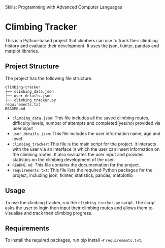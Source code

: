 
Skills: Programming with Advanced Computer Languages

# Climbing Tracker
This is a Python-based project that climbers can use to track their climbing history and evaluate their development. It uses the json, tkinter, pandas and matplot libraries.

 ## Project Structure
The project has the following file structure:

```
climbing-tracker
├── climbing_data.json
├── user_details.json
├── climbing_tracker.py
requirements.txt
README.md
```
- `climbing_data.json`: This file includes all the saved climbing routes, difficulty levels, number of attempts and completed(yes/no) provided via user input
- `user_details.json`: This file includes the user information name, age and level
- `climbing_tracker`: This file is the main script for the project. It interacts with the user via an interface in which the user can insert information on the climbing routes. It also evaluates the user input and provides statistics on the climbing development of the user.
- `README.md`: This file contains the documentation for the project.
- `requirements.txt`: This file lists the required Python packages for the project, including json, tkinter, statistics, pandas, matplotlib

## Usage
To use the climbing tracker, run the `climbing_tracker.py` script. The script asks the user to login then input their climbing routes and allows them to visualise and track their climbing progress.

## Requirements
To install the required packages, run pip install -r `requirements.txt`.
